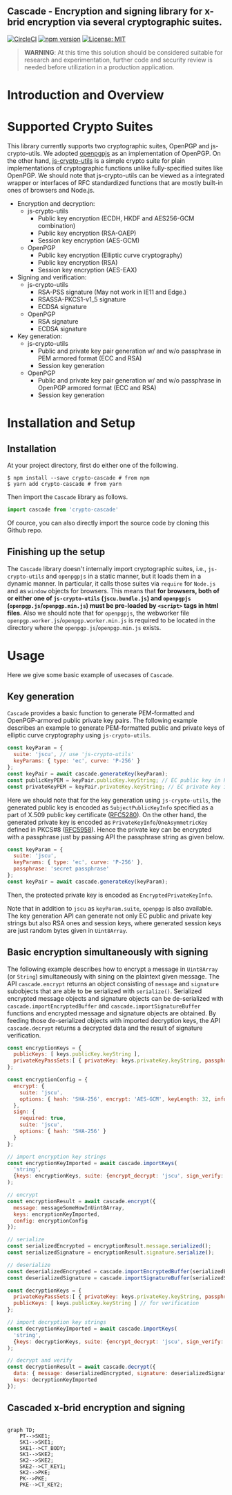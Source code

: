 Cascade - Encryption and signing library for x-brid encryption via several cryptographic suites.
--
[![CircleCI](https://circleci.com/gh/junkurihara/cascade.svg?style=svg)](https://circleci.com/gh/junkurihara/cascade)
[![npm version](https://badge.fury.io/js/crypto-cascade.svg)](https://badge.fury.io/js/crypto-cascade)
[![License: MIT](https://img.shields.io/badge/License-MIT-yellow.svg)](https://opensource.org/licenses/MIT)

> **WARNING**: At this time this solution should be considered suitable for research and experimentation, further code and security review is needed before utilization in a production application.

# Introduction and Overview

# Supported Crypto Suites

This library currently supports two cryptographic suites, OpenPGP and js-crypto-utils. We adopted [openpgpjs](https://openpgpjs.org/) as an implementation of OpenPGP. On the other hand, [js-crypto-utils](https://github.com/junkurihara/jscu) is a simple crypto suite for plain implementations of cryptographic functions unlike fully-specified suites like OpenPGP. We should note that js-crypto-utils can be viewed as a integrated wrapper or interfaces of RFC standardized functions that are mostly built-in ones of browsers and Node.js.

* Encryption and decryption:
  * js-crypto-utils
    * Public key encryption (ECDH, HKDF and AES256-GCM combination)
    * Public key encryption (RSA-OAEP)
    * Session key encryption (AES-GCM)
  * OpenPGP
    * Public key encryption (Elliptic curve cryptography)
    * Public key encryption (RSA)
    * Session key encryption (AES-EAX)
* Signing and verification:
  * js-crypto-utils
    * RSA-PSS signature (May not work in IE11 and Edge.)
    * RSASSA-PKCS1-v1_5 signature
    * ECDSA signature
  * OpenPGP
    * RSA signature
    * ECDSA signature
* Key generation:
  * js-crypto-utils
    * Public and private key pair generation w/ and w/o passphrase in PEM armored format (ECC and RSA)
    * Session key generation
  * OpenPGP
    * Public and private key pair generation w/ and w/o passphrase in OpenPGP armored format (ECC and RSA)
    * Session key generation

# Installation and Setup

## Installation

At your project directory, first do either one of the following.

```shell
$ npm install --save crypto-cascade # from npm
$ yarn add crypto-cascade # from yarn
```

Then import the `Cascade` library as follows.

```javascript
import cascade from 'crypto-cascade'
```

Of cource, you can also directly import the source code by cloning this Github repo.

## Finishing up the setup

The `Cascade` library doesn't internally import cryptographic suites, i.e., `js-crypto-utils` and `openpgpjs` in a static manner, but it loads them in a dynamic manner. In particular, it calls those suites via `require` for `Node.js` and as `window` objects for browsers. This means that **for browsers, both of or either one of `js-crypto-utils` (`jscu.bundle.js`) and `openpgpjs` (`openpgp.js`/`openpgp.min.js`) must be pre-loaded by `<script>` tags in html files**. Also we should note that for `openpgpjs`, the webworker file `openpgp.worker.js`/`openpgp.worker.min.js` is required to be located in the directory where the `openpgp.js`/`openpgp.min.js` exists.

# Usage

Here we give some basic example of usecases of `Cascade`.

## Key generation

`Cascade` provides a basic function to generate PEM-formatted and OpenPGP-armored public private key pairs. The following example describes an example to generate PEM-formatted public and private keys of elliptic curve cryptography using `js-crypto-utils`.

```javascript
const keyParam = {
  suite: 'jscu', // use 'js-crypto-utils'
  keyParams: { type: 'ec', curve: 'P-256' }
};
const keyPair = await cascade.generateKey(keyParam);
const publicKeyPEM = keyPair.publicKey.keyString; // EC public key in PEM format
const privateKeyPEM = keyPair.privateKey.keyString; // EC private key in PEM format
```

Here we should note that for the key generation using `js-crypto-utils`, the generated public key is encoded as `SubjectPublicKeyInfo` specified as a part of X.509 public key certificate ([RFC5280](https://tools.ietf.org/html/rfc5280)). On the other hand, the generated private key is encoded as `PrivateKeyInfo`/`OneAsymmetricKey` defined in PKCS#8 ([RFC5958](https://tools.ietf.org/html/rfc5958)). Hence the private key can be encrypted with a passphrase just by passing API the passphrase string as given below.

```javascript
const keyParam = {
  suite: 'jscu',
  keyParams: { type: 'ec', curve: 'P-256' },
  passphrase: 'secret passphrase'
};
const keyPair = await cascade.generateKey(keyParam);
```

Then, the protected private key is encoded as `EncryptedPrivateKeyInfo`.

Note that in addition to `jscu` as `keyParam.suite`, `openpgp` is also available. The key generation API can generate not only EC public and private key strings but also RSA ones and session keys, where generated session keys are just random bytes given in `Uint8Array`.

## Basic encryption simultaneously with signing

The following example describes how to encrypt a message in `Uint8Array` (or `String`) simultaneously with sining on the plaintext given message. The API `cascade.encrypt` returns an object consisting of `message` and `signature` subobjects that are able to be serialized with `serialize()`. Serialized encrypted message objects and signature objects can be de-serialized with `cascade.importEncryptedBuffer` and `cascade.importSignatureBuffer` functions and encrypted message and signature objects are obtained. By feeding those de-serialized objects with imported decryption keys, the API `cascade.decrypt` returns a decrypted data and the result of signature verification.

```javascript
const encryptionKeys = {
  publicKeys: [ keys.publicKey.keyString ],
  privateKeyPassSets:[ { privateKey: keys.privateKey.keyString, passphrase: '' } ] // for Signing
};

const encryptionConfig = {
  encrypt: {
    suite: 'jscu',
    options: { hash: 'SHA-256', encrypt: 'AES-GCM', keyLength: 32, info: '' }
  },
  sign: {
    required: true,
    suite: 'jscu',
    options: { hash: 'SHA-256' }
  }
};

// import encryption key strings
const encryptionKeyImported = await cascade.importKeys(
  'string',
  {keys: encryptionKeys, suite: {encrypt_decrypt: 'jscu', sign_verify: 'jscu'}, mode: ['encrypt', 'sign']}
);

// encrypt
const encryptionResult = await cascade.encrypt({
  message: messageSomeHowInUint8Array,
  keys: encryptionKeyImported,
  config: encryptionConfig
});

// serialize
const serializedEncrypted = encryptionResult.message.serialized();
const serializedSignature = encryptionResult.signature.serialize();

// deserialize
const deserializedEncrypted = cascade.importEncryptedBuffer(serializedEncrypted);
const deserializedSignature = cascade.importSignatureBuffer(serializedSignature);

const decryptionKeys = {
  privateKeyPassSets:[ { privateKey: keys.privateKey.keyString, passphrase: '' } ],
  publicKeys: [ keys.publicKey.keyString ] // for verification
};

// import decryption key strings
const decryptionKeyImported = await cascade.importKeys(
  'string',
  {keys: decryptionKeys, suite: {encrypt_decrypt: 'jscu', sign_verify: 'jscu'}, mode: ['decrypt', 'verify']}
);

// decrypt and verify
const decryptionResult = await cascade.decrypt({
  data: { message: deserializedEncrypted, signature: deserializedSignature },
  keys: decryptionKeyImported
});
```


## Cascaded x-brid encryption and signing

```javascript

```

```mermaid
graph TD;
    PT-->SKE1;
    SK1-->SKE1;
    SKE1-->CT_BODY;
    SK1-->SKE2;
    SK2-->SKE2;
    SKE2-->CT_KEY1;
    SK2-->PKE;
    PK-->PKE;
    PKE-->CT_KEY2;
```